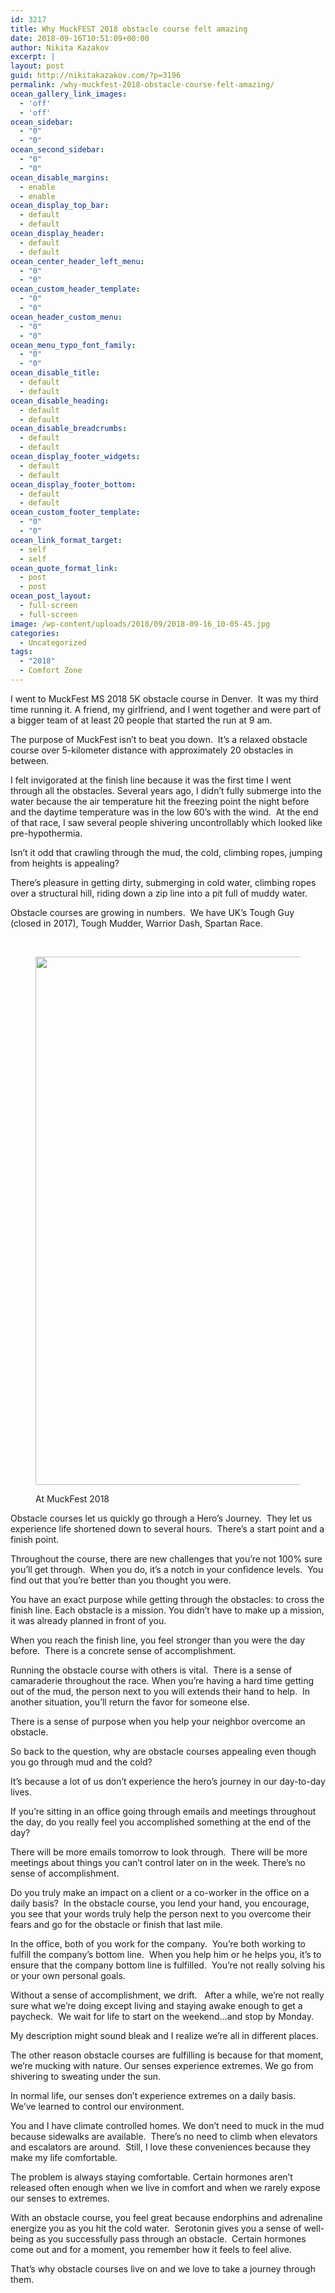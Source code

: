 ```yaml
---
id: 3217
title: Why MuckFEST 2018 obstacle course felt amazing
date: 2018-09-16T10:51:09+00:00
author: Nikita Kazakov
excerpt: |
layout: post
guid: http://nikitakazakov.com/?p=3196
permalink: /why-muckfest-2018-obstacle-course-felt-amazing/
ocean_gallery_link_images:
  - 'off'
  - 'off'
ocean_sidebar:
  - "0"
  - "0"
ocean_second_sidebar:
  - "0"
  - "0"
ocean_disable_margins:
  - enable
  - enable
ocean_display_top_bar:
  - default
  - default
ocean_display_header:
  - default
  - default
ocean_center_header_left_menu:
  - "0"
  - "0"
ocean_custom_header_template:
  - "0"
  - "0"
ocean_header_custom_menu:
  - "0"
  - "0"
ocean_menu_typo_font_family:
  - "0"
  - "0"
ocean_disable_title:
  - default
  - default
ocean_disable_heading:
  - default
  - default
ocean_disable_breadcrumbs:
  - default
  - default
ocean_display_footer_widgets:
  - default
  - default
ocean_display_footer_bottom:
  - default
  - default
ocean_custom_footer_template:
  - "0"
  - "0"
ocean_link_format_target:
  - self
  - self
ocean_quote_format_link:
  - post
  - post
ocean_post_layout:
  - full-screen
  - full-screen
image: /wp-content/uploads/2018/09/2018-09-16_10-05-45.jpg
categories:
  - Uncategorized
tags:
  - "2018"
  - Comfort Zone
---
```

I went to MuckFest MS 2018 5K obstacle course in Denver.  It was my third time running it. A friend, my girlfriend, and I went together and were part of a bigger team of at least 20 people that started the run at 9 am.

The purpose of MuckFest isn&#8217;t to beat you down.  It’s a relaxed obstacle course over 5-kilometer distance with approximately 20 obstacles in between.

I felt invigorated at the finish line because it was the first time I went through all the obstacles. Several years ago, I didn’t fully submerge into the water because the air temperature hit the freezing point the night before and the daytime temperature was in the low 60’s with the wind.  At the end of that race, I saw several people shivering uncontrollably which looked like pre-hypothermia.

Isn’t it odd that crawling through the mud, the cold, climbing ropes, jumping from heights is appealing?

There’s pleasure in getting dirty, submerging in cold water, climbing ropes over a structural hill, riding down a zip line into a pit full of muddy water.

Obstacle courses are growing in numbers.  We have UK’s Tough Guy (closed in 2017), Tough Mudder, Warrior Dash, Spartan Race.

 <figure> 

<img width="1000" height="845" src="http://nikitakazakov.com/wp-content/uploads/2018/09/nikita_muckfest_2018.jpg" alt="" srcset="http://nikitakazakov.com/wp-content/uploads/2018/09/nikita_muckfest_2018.jpg 1000w, http://nikitakazakov.com/wp-content/uploads/2018/09/nikita_muckfest_2018-300x254.jpg 300w, http://nikitakazakov.com/wp-content/uploads/2018/09/nikita_muckfest_2018-768x649.jpg 768w" sizes="(max-width: 1000px) 100vw, 1000px" /> <figcaption>At MuckFest 2018</figcaption></figure> 

Obstacle courses let us quickly go through a Hero’s Journey.  They let us experience life shortened down to several hours.  There’s a start point and a finish point.  

Throughout the course, there are new challenges that you’re not 100% sure you’ll get through.  When you do, it’s a notch in your confidence levels.  You find out that you’re better than you thought you were.

You have an exact purpose while getting through the obstacles: to cross the finish line. Each obstacle is a mission. You didn’t have to make up a mission, it was already planned in front of you.

When you reach the finish line, you feel stronger than you were the day before.  There is a concrete sense of accomplishment.

Running the obstacle course with others is vital.  There is a sense of camaraderie throughout the race. When you’re having a hard time getting out of the mud, the person next to you will extends their hand to help.  In another situation, you’ll return the favor for someone else. 

There is a sense of purpose when you help your neighbor overcome an obstacle.  

So back to the question, why are obstacle courses appealing even though you go through mud and the cold?

It’s because a lot of us don’t experience the hero’s journey in our day-to-day lives.

If you’re sitting in an office going through emails and meetings throughout the day, do you really feel you accomplished something at the end of the day?

There will be more emails tomorrow to look through.  There will be more meetings about things you can’t control later on in the week. There’s no sense of accomplishment. 

Do you truly make an impact on a client or a co-worker in the office on a daily basis?  In the obstacle course, you lend your hand, you encourage, you see that your words truly help the person next to you overcome their fears and go for the obstacle or finish that last mile.

In the office, both of you work for the company.  You’re both working to fulfill the company’s bottom line.  When you help him or he helps you, it’s to ensure that the company bottom line is fulfilled.  You&#8217;re not really solving his or your own personal goals.

Without a sense of accomplishment, we drift.   After a while, we’re not really sure what we’re doing except living and staying awake enough to get a paycheck.  We wait for life to start on the weekend&#8230;and stop by Monday.

My description might sound bleak and I realize we&#8217;re all in different places.

The other reason obstacle courses are fulfilling is because for that moment, we&#8217;re mucking with nature. Our senses experience extremes. We go from shivering to sweating under the sun.

In normal life, our senses don’t experience extremes on a daily basis.  We’ve learned to control our environment.

You and I have climate controlled homes. We don’t need to muck in the mud because sidewalks are available.  There’s no need to climb when elevators and escalators are around.  Still, I love these conveniences because they make my life comfortable. 

The problem is always staying comfortable. Certain hormones aren&#8217;t released often enough when we live in comfort and when we rarely expose our senses to extremes.

With an obstacle course, you feel great because endorphins and adrenaline energize you as you hit the cold water.  Serotonin gives you a sense of well-being as you successfully pass through an obstacle.  Certain hormones come out and for a moment, you remember how it feels to feel alive.

That&#8217;s why obstacle courses live on and we love to take a journey through them.